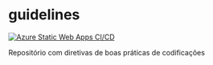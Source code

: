 # guidelines

[![Azure Static Web Apps CI/CD](https://github.com/MarciovsRocha/guidelines/actions/workflows/azure-static-web-apps-lively-rock-0376e0910.yml/badge.svg)](https://github.com/MarciovsRocha/guidelines/actions/workflows/azure-static-web-apps-lively-rock-0376e0910.yml)

Repositório com diretivas de boas práticas de codificações
